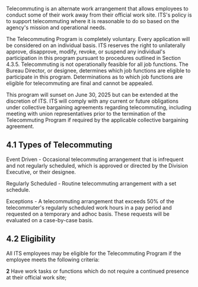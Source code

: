 Telecommuting is an alternate work arrangement that allows employees to conduct some of their work away from their official work site. ITS's policy is to support telecommuting where it is reasonable to do so based on the agency's mission and operational needs.

The Telecommuting Program is completely voluntary. Every application will be considered on an individual basis. ITS reserves the right to unilaterally approve, disapprove, modify, revoke, or suspend any individual's participation in this program pursuant to procedures outlined in Section 4.3.5. Telecommuting is not operationally feasible for all job functions. The Bureau Director, or designee, determines which job functions are eligible to participate in this program. Determinations as to which job functions are eligible for telecommuting are final and cannot be appealed.

This program will sunset on June 30, 2025 but can be extended at the discretion of ITS. ITS will comply with any current or future obligations under collective bargaining agreements regarding telecommuting, including meeting with union representatives prior to the termination of the Telecommuting Program if required by the applicable collective bargaining agreement.

## **4.1 Types of Telecommuting**

Event Driven - Occasional telecommuting arrangement that is infrequent and not regularly scheduled, which is approved or directed by the Division Executive, or their designee.

Regularly Scheduled - Routine telecommuting arrangement with a set schedule.

Exceptions - A telecommuting arrangement that exceeds 50% of the telecommuter's regularly scheduled work hours in a pay period and requested on a temporary and adhoc basis. These requests will be evaluated on a case-by-case basis.

## **4.2 Eligibility**

All ITS employees may be eligible for the Telecommuting Program if the employee meets the following criteria:

**2** Have work tasks or functions which do not require a continued presence at their official work site;